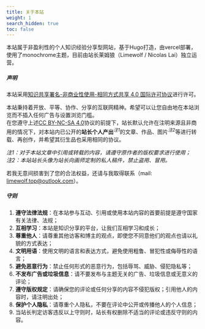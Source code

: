 ```yaml
---
title: 关于本站
weight: 1
search_hidden: true
toc: false
---
```


本站属于非盈利性的个人知识经验分享型网站，基于Hugo打造，由vercel部署，使用了monochrome主题，目前由站长莱姆狼（Limewolf / Nicolas Lai）独立运营。

##### 声明
本站采用[知识共享署名-非商业性使用-相同方式共享 4.0 国际许可协议](http://creativecommons.org/licenses/by-nc-sa/4.0/)进行许可。

本站秉持着开放、平等、协作、分享的互联网精神。希望可以让您自由地在本站浏览而不插入任何广告与设置浏览门槛。  
在您遵守上述[CC BY-NC-SA 4.0](http://creativecommons.org/licenses/by-nc-sa/4.0/)协议的前提下，站长默认允许在注明来源且非商用的情况下，对本站内已公开的**站长个人产出**<sup>*注1*</sup>的文章、作品、图片<sup>*注2*</sup>等进行转载、再创作，并希望其衍生品也采用相同的协议。

*注1：对于本站文章中引用或转载的内容，请遵守原作者的版权要求进行使用；</br>注2：本站站长头像为站长向画师定制的私人稿件，禁止盗用、冒用。*

若我无意间损害到了您的合法权益，还请与我取得联系（mail: limewolf.top@outlook.com）。

##### 守则
1. **遵守法律法规**：在本站参与互动、引用或使用本站内容的首要前提是遵守国家有关法律、法规；
2. **互相学习**：本站是知识分享的平台，让我们互相学习和成长；
3. **尊重他人**：请尊重其他访客和博主的观点，即使您不同意他们的观点也请以礼貌的方式表达；
4. **文明用语**：使用文明的语言和表达方式，避免使用粗鲁、冒犯性或侮辱性的语言；
5. **避免恶意行为**：禁止任何形式的恶意行为，包括辱骂、威胁、侵犯隐私等；
6. **不发布广告或垃圾信息**：请不要发布与主题无关的广告、垃圾信息或无意义的评论；
7. **遵守版权规定**：请确保您的评论或任何分享的内容不侵犯版权；引用他人的内容时，请注明出处；
8. **保护个人隐私**：请尊重个人隐私，不要在评论中公开或传播他人的个人信息；
9. 当站长判定访客违反以上守则时，站长有权删除不适当的评论或违反守则的内容。